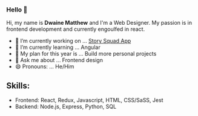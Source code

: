 ### Hello 👋

Hi, my name is <b>Dwaine Matthew</b> and I'm a Web Designer. My passion is in frontend development and currently engoulfed in react.


- 🔭 I’m currently working on ... <a href='https://github.com/Lambda-School-Labs/story-squad-fe'>Story Squad App</a>
- 🌱 I’m currently learning ... Angular
- 🤔 My plan for this year is ... Build more personal projects
- 💬 Ask me about ... Frontend design
- 😄 Pronouns: ... He/Him
<!-- - 👯 I’m looking to collaborate on ... Angular or React -->
<!-- - 📫 How to reach me: ... 
- ⚡ Fun fact: ... -->

## Skills:
- Frontend: React, Redux, Javascript, HTML, CSS/SaSS, Jest
- Backend: Node.js, Express, Python, SQL

